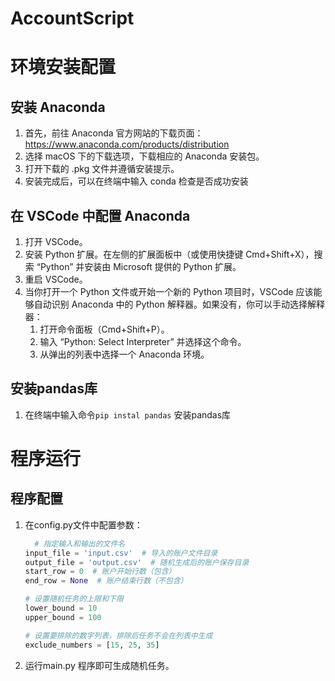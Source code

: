 # AccountScript

# 环境安装配置
## 安装 Anaconda
1. 首先，前往 Anaconda 官方网站的下载页面：https://www.anaconda.com/products/distribution
2. 选择 macOS 下的下载选项，下载相应的 Anaconda 安装包。
3. 打开下载的 .pkg 文件并遵循安装提示。
4. 安装完成后，可以在终端中输入 conda 检查是否成功安装
   
## 在 VSCode 中配置 Anaconda
1. 打开 VSCode。
2. 安装 Python 扩展。在左侧的扩展面板中（或使用快捷键 Cmd+Shift+X），搜索 “Python” 并安装由 Microsoft 提供的 Python 扩展。
3. 重启 VSCode。
4. 当你打开一个 Python 文件或开始一个新的 Python 项目时，VSCode 应该能够自动识别 Anaconda 中的 Python 解释器。如果没有，你可以手动选择解释器：
    1. 打开命令面板（Cmd+Shift+P）。
    2. 输入 “Python: Select Interpreter” 并选择这个命令。
    3. 从弹出的列表中选择一个 Anaconda 环境。

## 安装pandas库
1. 在终端中输入命令`pip instal pandas` 安装pandas库

# 程序运行
## 程序配置
1. 在config.py文件中配置参数：
    ``` python
      # 指定输入和输出的文件名
    input_file = 'input.csv'  # 导入的账户文件目录
    output_file = 'output.csv'  # 随机生成后的账户保存目录
    start_row = 0  # 账户开始行数（包含） 
    end_row = None  # 账户结束行数（不包含）
    
    # 设置随机任务的上限和下限
    lower_bound = 10
    upper_bound = 100
    
    # 设置要排除的数字列表，排除后任务不会在列表中生成
    exclude_numbers = [15, 25, 35]
    
    ```

2. 运行main.py 程序即可生成随机任务。